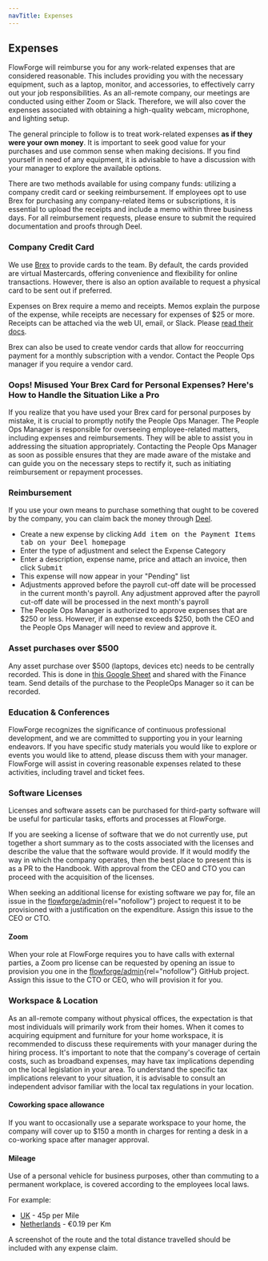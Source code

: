 ```yaml
---
navTitle: Expenses
---
```


## Expenses

FlowForge will reimburse you for any work-related expenses that are considered reasonable. This includes providing you with the necessary equipment, such as a laptop, monitor, and accessories, to effectively carry out your job responsibilities. As an all-remote company, our meetings are conducted using either Zoom or Slack. Therefore, we will also cover the expenses associated with obtaining a high-quality webcam, microphone, and lighting setup.

The general principle to follow is to treat work-related expenses **as if they were your own money**. It is important to seek good value for your purchases and use common sense when making decisions. If you find yourself in need of any equipment, it is advisable to have a discussion with your manager to explore the available options.

There are two methods available for using company funds: utilizing a company credit card or seeking reimbursement. If employees opt to use Brex for purchasing any company-related items or subscriptions, it is essential to upload the receipts and include a memo within three business days. For all reimbursement requests, please ensure to submit the required documentation and proofs through Deel.

### Company Credit Card

We use [Brex](https://www.brex.com/) to provide cards to the team. By default, the cards provided are virtual Mastercards, offering convenience and flexibility for online transactions. However, there is also an option available to request a physical card to be sent out if preferred.

Expenses on Brex require a memo and receipts. Memos explain the purpose of the expense, while receipts are necessary for expenses of $25 or more. Receipts can be attached via the web UI, email, or Slack. Please [read their docs][brex-receipts].

[brex-receipts]: https://www.brex.com/support/how-do-i-attach-receipts-to-brex-transactions/

Brex can also be used to create vendor cards that allow for reoccurring payment for a monthly subscription with a vendor.
Contact the People Ops manager if you require a vendor card.

### Oops! Misused Your Brex Card for Personal Expenses? Here's How to Handle the Situation Like a Pro

If you realize that you have used your Brex card for personal purposes by mistake, it is crucial to promptly notify the People Ops Manager. The People Ops Manager is responsible for overseeing employee-related matters, including expenses and reimbursements. They will be able to assist you in addressing the situation appropriately. Contacting the People Ops Manager as soon as possible ensures that they are made aware of the mistake and can guide you on the necessary steps to rectify it, such as initiating reimbursement or repayment processes.

### Reimbursement

If you use your own means to purchase something that ought to be covered by the
company, you can claim back the money through [Deel](https://help.letsdeel.com/hc/en-gb/articles/4405497402257-How-Do-I-Add-An-Expense-Or-Allowance-To-My-Pay-).

* Create a new expense by clicking <kbd>Add item on the Payment Items tab on your Deel homepage</kbd>
* Enter the type of adjustment and select the Expense Category
* Enter a description, expense name, price and attach an invoice, then click <kbd>Submit</kbd>
* This expense will now appear in your "Pending" list
* Adjustments approved before the payroll cut-off date will be processed in the current month's payroll. Any adjustment approved after the payroll cut-off date will be processed in the next month's payroll
* The People Ops Manager is authorized to approve expenses that are $250 or less. However, if an expense exceeds $250, both the CEO and the People Ops Manager will need to review and approve it.

### Asset purchases over $500

Any asset purchase over $500 (laptops, devices etc) needs to be centrally recorded.
This is done in [this Google Sheet](https://docs.google.com/spreadsheets/d/1sHJmUGG-m7y9TGrFrtqiZ6ubioLf1ySSam_cL-cmiRo/edit#gid=0)
and shared with the Finance team. Send details of the purchase to the PeopleOps Manager so 
it can be recorded.

### Education & Conferences

FlowForge recognizes the significance of continuous professional development, and we are committed to supporting you in your learning endeavors. If you have specific study materials you would like to explore or events you would like to attend, please discuss them with your manager. FlowForge will assist in covering reasonable expenses related to these activities, including travel and ticket fees.

### Software Licenses

Licenses and software assets can be purchased for third-party software will be useful for particular tasks, efforts and processes at FlowForge.

If you are seeking a license of software that we do not currently use, put together a short summary as to the costs associated with the licenses and describe the value that the software would provide. If it would modify the way in which the company operates, then the best place to present this is as a PR to the Handbook. With approval from the CEO and CTO you can proceed with the acquisition of the licenses.

When seeking an additional license for existing software we pay for, file an issue in the [flowforge/admin][gh-admin]{rel="nofollow"} project to request it to be provisioned with a justification on the expenditure. Assign this issue to the CEO or CTO.

#### Zoom

When your role at FlowForge requires you to have calls with external parties, a
Zoom pro license can be requested by opening an issue to provision you one
in the [flowforge/admin][gh-admin]{rel="nofollow"} GitHub project. Assign this issue to the CTO
or CEO, who will provision it for you.

### Workspace & Location

As an all-remote company without physical offices, the expectation is that most individuals will primarily work from their homes. When it comes to acquiring equipment and furniture for your home workspace, it is recommended to discuss these requirements with your manager during the hiring process. It's important to note that the company's coverage of certain costs, such as broadband expenses, may have tax implications depending on the local legislation in your area. To understand the specific tax implications relevant to your situation, it is advisable to consult an independent advisor familiar with the local tax regulations in your location.

#### Coworking space allowance

If you want to occasionally use a separate workspace to your home, the company
will cover up to $150 a month in charges for renting a desk in a co-working space
after manager approval.

#### Mileage

Use of a personal vehicle for business purposes, other than commuting to a permanent workplace, is covered according to the employees local laws.

For example:

 - [UK](https://www.gov.uk/government/publications/rates-and-allowances-travel-mileage-and-fuel-allowances/travel-mileage-and-fuel-rates-and-allowances) -  45p per Mile
 - [Netherlands](https://www.belastingdienst.nl/wps/wcm/connect/bldcontentnl/belastingdienst/zakelijk/auto_en_vervoer/auto_van_de_onderneming/autokosten/u_rijdt_in_uw_eigen_auto) - €0.19 per Km

A screenshot of the route and the total distance travelled should be included with any expense claim.

[gh-admin]: https://github.com/flowforge/admin
